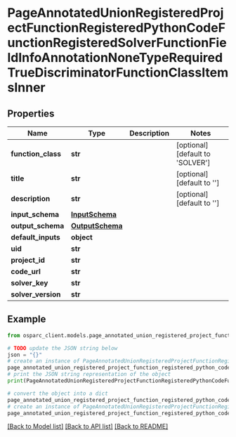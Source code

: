 # PageAnnotatedUnionRegisteredProjectFunctionRegisteredPythonCodeFunctionRegisteredSolverFunctionFieldInfoAnnotationNoneTypeRequiredTrueDiscriminatorFunctionClassItemsInner


## Properties

Name | Type | Description | Notes
------------ | ------------- | ------------- | -------------
**function_class** | **str** |  | [optional] [default to 'SOLVER']
**title** | **str** |  | [optional] [default to '']
**description** | **str** |  | [optional] [default to '']
**input_schema** | [**InputSchema**](InputSchema.md) |  | 
**output_schema** | [**OutputSchema**](OutputSchema.md) |  | 
**default_inputs** | **object** |  | 
**uid** | **str** |  | 
**project_id** | **str** |  | 
**code_url** | **str** |  | 
**solver_key** | **str** |  | 
**solver_version** | **str** |  | 

## Example

```python
from osparc_client.models.page_annotated_union_registered_project_function_registered_python_code_function_registered_solver_function_field_info_annotation_none_type_required_true_discriminator_function_class_items_inner import PageAnnotatedUnionRegisteredProjectFunctionRegisteredPythonCodeFunctionRegisteredSolverFunctionFieldInfoAnnotationNoneTypeRequiredTrueDiscriminatorFunctionClassItemsInner

# TODO update the JSON string below
json = "{}"
# create an instance of PageAnnotatedUnionRegisteredProjectFunctionRegisteredPythonCodeFunctionRegisteredSolverFunctionFieldInfoAnnotationNoneTypeRequiredTrueDiscriminatorFunctionClassItemsInner from a JSON string
page_annotated_union_registered_project_function_registered_python_code_function_registered_solver_function_field_info_annotation_none_type_required_true_discriminator_function_class_items_inner_instance = PageAnnotatedUnionRegisteredProjectFunctionRegisteredPythonCodeFunctionRegisteredSolverFunctionFieldInfoAnnotationNoneTypeRequiredTrueDiscriminatorFunctionClassItemsInner.from_json(json)
# print the JSON string representation of the object
print(PageAnnotatedUnionRegisteredProjectFunctionRegisteredPythonCodeFunctionRegisteredSolverFunctionFieldInfoAnnotationNoneTypeRequiredTrueDiscriminatorFunctionClassItemsInner.to_json())

# convert the object into a dict
page_annotated_union_registered_project_function_registered_python_code_function_registered_solver_function_field_info_annotation_none_type_required_true_discriminator_function_class_items_inner_dict = page_annotated_union_registered_project_function_registered_python_code_function_registered_solver_function_field_info_annotation_none_type_required_true_discriminator_function_class_items_inner_instance.to_dict()
# create an instance of PageAnnotatedUnionRegisteredProjectFunctionRegisteredPythonCodeFunctionRegisteredSolverFunctionFieldInfoAnnotationNoneTypeRequiredTrueDiscriminatorFunctionClassItemsInner from a dict
page_annotated_union_registered_project_function_registered_python_code_function_registered_solver_function_field_info_annotation_none_type_required_true_discriminator_function_class_items_inner_from_dict = PageAnnotatedUnionRegisteredProjectFunctionRegisteredPythonCodeFunctionRegisteredSolverFunctionFieldInfoAnnotationNoneTypeRequiredTrueDiscriminatorFunctionClassItemsInner.from_dict(page_annotated_union_registered_project_function_registered_python_code_function_registered_solver_function_field_info_annotation_none_type_required_true_discriminator_function_class_items_inner_dict)
```
[[Back to Model list]](../README.md#documentation-for-models) [[Back to API list]](../README.md#documentation-for-api-endpoints) [[Back to README]](../README.md)


